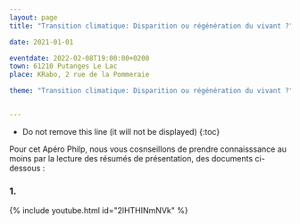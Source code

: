 ```yaml
---
layout: page
title: "Transition climatique: Disparition ou régénération du vivant ?"

date: 2021-01-01

eventdate: 2022-02-08T19:00:00+0200
town: 61210 Putanges Le Lac
place: KRabo, 2 rue de la Pommeraie

theme: "Transition climatique: Disparition ou régénération du vivant ?"


---
```


* Do not remove this line (it will not be displayed) 
{:toc}

Pour cet Apéro Philp, nous vous cosnseillons de prendre connaisssance au moins par la lecture des résumés de présentation, des documents ci-dessous :

### 1. 

{% include youtube.html id="2lHTHINmNVk" %}

